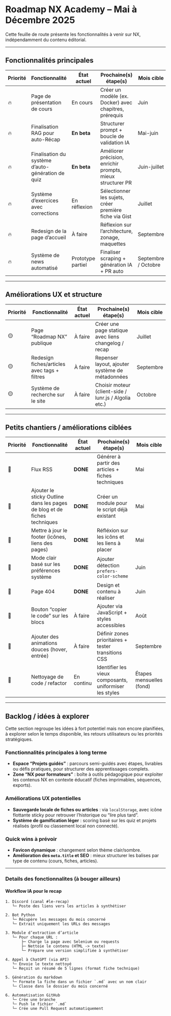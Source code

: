 # Roadmap NX Academy – Mai à Décembre 2025

Cette feuille de route présente les fonctionnalités à venir sur NX, indépendamment du contenu éditorial.

---

## Fonctionnalités principales

| Priorité | Fonctionnalité                                    | État actuel       | Prochaine(s) étape(s)                                      | Mois cible          |
| -------- | ------------------------------------------------- | ----------------- | ---------------------------------------------------------- | ------------------- |
| 🔥       | Page de présentation de cours                     | En cours          | Créer un modèle (ex. Docker) avec chapitres, prérequis     | Juin                |
| 🔥       | Finalisation RAG pour auto-Récap                  | **En beta**       | Structurer prompt + boucle de validation IA                | Mai-juin            |
| 🔥       | Finalisation du système d’auto-génération de quiz | **En beta**       | Améliorer précision, enrichir prompts, mieux structurer PR | Juin-juillet        |
| 🔥       | Système d’exercices avec corrections              | En réflexion      | Sélectionner les sujets, créer première fiche via Gist     | Juillet             |
| 🔥       | Redesign de la page d’accueil                     | À faire           | Réflexion sur l’architecture, zonage, maquettes            | Septembre           |
| 🔥       | Système de news automatisé                        | Prototype partiel | Finaliser scraping + génération IA + PR auto               | Septembre / Octobre |

---

## Améliorations UX et structure

| Priorité | Fonctionnalité                               | État actuel | Prochaine(s) étape(s)                                 | Mois cible |
| -------- | -------------------------------------------- | ----------- | ----------------------------------------------------- | ---------- |
| 🟡       | Page “Roadmap NX” publique                   | À faire     | Créer une page statique avec liens changelog / recap  | Juillet    |
| 🟡       | Redesign fiches/articles avec tags + filtres | À faire     | Repenser layout, ajouter système de métadonnées       | Septembre  |
| 🟡       | Système de recherche sur le site             | À faire     | Choisir moteur (client-side / lunr.js / Algolia etc.) | Octobre    |

---

## Petits chantiers / améliorations ciblées

| Priorité | Fonctionnalité                                                           | État actuel | Prochaine(s) étape(s)                                   | Mois cible               |
| -------- | ------------------------------------------------------------------------ | ----------- | ------------------------------------------------------- | ------------------------ |
| 🧊       | Flux RSS                                                                 | **DONE**    | Générer à partir des articles + fiches techniques       | Mai                      |
| 🧊       | Ajouter le sticky Outline dans les pages de blog et de fiches techniques | **DONE**    | Créer un module pour le script déjà existant            | Mai                      |
| 🧊       | Mettre à jour le footer (icônes, liens des pages)                        | **DONE**    | Réfléxion sur les icôns et les liens à placer           | Mai                      |
| 🧊       | Mode clair basé sur les préférences système                              | **DONE**    | Ajouter détection `prefers-color-scheme`                | Juin                     |
| 🧊       | Page 404                                                                 | **DONE**    | Design et contenu à réaliser                            | Juin                     |
| 🧊       | Bouton “copier le code” sur les blocs                                    | À faire     | Ajouter via JavaScript + styles accessibles             | Août                     |
| 🧊       | Ajouter des animations douces (hover, entrée)                            | À faire     | Définir zones prioritaires + tester transitions CSS     | Septembre                |
| 🧊       | Nettoyage de code / refactor                                             | En continu  | Identifier les vieux composants, uniformiser les styles | Étapes mensuelles (fond) |

---

## Backlog / idées à explorer

Cette section regroupe les idées à fort potentiel mais non encore planifiées, à explorer selon le temps disponible, les retours utilisateurs ou les priorités stratégiques.

### Fonctionnalités principales à long terme

- **Espace “Projets guidés”** : parcours semi-guidés avec étapes, livrables ou défis pratiques, pour structurer des apprentissages complets.
- **Zone “NX pour formateurs”** : boîte à outils pédagogique pour exploiter les contenus NX en contexte éducatif (fiches imprimables, séquences, exports).

### Améliorations UX potentielles

- **Sauvegarde locale de fiches ou articles** : via `localStorage`, avec icône flottante sticky pour retrouver l’historique ou “lire plus tard”.
- **Système de gamification léger** : scoring basé sur les quiz et projets réalisés (profil ou classement local non connecté).

### Quick wins à prévoir

- **Favicon dynamique** : changement selon thème clair/sombre.
- **Amélioration des `meta.title` et SEO** : mieux structurer les balises par type de contenu (cours, fiches, articles).

---

### Details des fonctionnalites (à bouger ailleurs)

#### Workflow IA pour le recap

```
1. Discord (canal #le-recap)
   └─ Poste des liens vers les articles à synthétiser

2. Bot Python
   └─ Récupère les messages du mois concerné
   └─ Extrait uniquement les URLs des messages

3. Module d’extraction d’article
   └─ Pour chaque URL :
       ├─ Charge la page avec Selenium ou requests
       ├─ Nettoie le contenu (HTML -> texte)
       └─ Prépare une version simplifiée à synthétiser

4. Appel à ChatGPT (via API)
   └─ Envoie le texte nettoyé
   └─ Reçoit un résumé de 5 lignes (format fiche technique)

5. Génération du markdown
   └─ Formate la fiche dans un fichier `.md` avec un nom clair
   └─ Classe dans le dossier du mois concerné

6. Automatisation GitHub
   └─ Crée une branche
   └─ Push le fichier `.md`
   └─ Crée une Pull Request automatiquement
```
